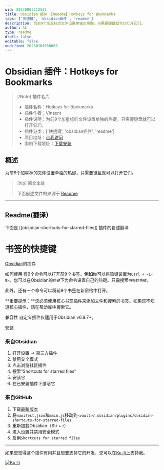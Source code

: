 ```yaml
---
uid: 20230803212535
title: Obsidian 插件：【Readme】Hotkeys for Bookmarks
tags: ['快捷键', 'obsidian插件', 'readme']
description: 为前9个加星标的文件设置单独的热键，只需要键盘就可以打开它们。
author: AI
type: readme
draft: false
editable: false
modified: 20230101000000
---
```


# Obsidian 插件：Hotkeys for Bookmarks

> [!Note] 插件名片
> - 插件名称：Hotkeys for Bookmarks
> - 插件作者：Vinzent
> - 插件说明：为前9个加星标的文件设置单独的热键，只需要键盘就可以打开它们。
> - 插件分类：['快捷键', 'obsidian插件', 'readme']
> - 项目地址：[点我访问](https://github.com/Vinzent03/obsidian-shortcuts-for-starred-files)
> - 国内下载地址：[下载安装](https://pkmer.cn/products/plugin/pluginMarket/?obsidian-shortcuts-for-starred-files)

## 概述

为前9个加星标的文件设置单独的热键，只需要键盘就可以打开它们。



> [!tip] 原文出处
> 
>下面自述文件的来源于 [Readme](https://ghproxy.net/https://raw.githubusercontent.com/Vinzent03/obsidian-shortcuts-for-starred-files/master/README.md)
> 

---

## Readme(翻译）

下面是 [[obsidian-shortcuts-for-starred-files]] 插件的自述翻译



# 书签的快捷键

[Obsidian](https://obsidian.md)的插件

如何使用
有9个命令可以打开前9个书签。**例如**你可以将热键设置为`Ctrl + <1-9>`。您可以在Obsidian的`热键`下为命令设置自己的热键。只需搜索`书签的热键`。

此外，还有一个命令可以将前9个书签在新窗格中打开。

**重要提示：**您必须使用核心书签插件来添加文件和搜索的书签。如果您不知道核心插件，请在帮助库中搜索它。

兼容性
自定义插件仅适用于Obsidian v0.9.7+。

安装

### 来自Obsidian
1. 打开设置 -> 第三方插件
2. 禁用安全模式
3. 点击浏览社区插件
4. 搜索“Shortcuts for starred files”
5. 安装它
6. 在已安装插件下激活它

### 来自GitHub
1. 下载[最新版本](https://github.com/Vinzent03/obsidian-shortcuts-for-starred-files/releases/latest)
2. 将`manifest.json`和`main.js`移动到`<vault>/.obsidian/plugins/obsidian-shortcuts-for-starred-files`
3. 重新加载Obsidian（Str + r）
4. 进入设置并禁用安全模式
5. 启用`Shortcuts for starred files`

---

如果您觉得这个插件有用并且想要支持它的开发，您可以在[Ko-fi](https://Ko-fi.com/Vinzent)上支持我。

[![Ko-fi](https://ko-fi.com/img/githubbutton_sm.svg)](https://ko-fi.com/F1F195IQ5)



